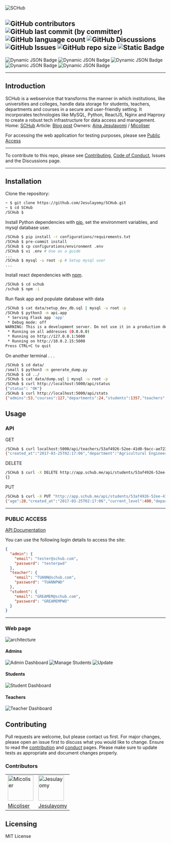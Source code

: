 ![SCHub](./landing_page/images/SCHub-removebg-preview.png)

![GitHub contributors](https://img.shields.io/github/contributors/jesulayomy/SCHub?style=for-the-badge&labelColor=%2316161a&color=%237F5AF0) ![GitHub last commit (by committer)](https://img.shields.io/github/last-commit/jesulayomy/SCHub?style=for-the-badge&labelColor=%2316161a&color=%237F5AF0&link=https%3A%2F%2Fgithub.com%jesulayomy%2FSCHub%2Fcommits%2Fmain) ![GitHub language count](https://img.shields.io/github/languages/count/jesulayomy/SCHub?style=for-the-badge&labelColor=%2316161a&color=%237F5AF0) ![GitHub Discussions](https://img.shields.io/github/discussions/jesulayomy/SCHub?style=for-the-badge&labelColor=%2316161a&color=%237F5AF0)![GitHub Issues](https://img.shields.io/github/issues/jesulayomy/SCHub?style=for-the-badge&labelColor=%2316161a&color=%237F5AF0)  ![GitHub repo size](https://img.shields.io/github/repo-size/jesulayomy/SCHub?style=for-the-badge&labelColor=%2316161a&color=%237F5AF0) ![Static Badge](https://img.shields.io/badge/Pre--commit-enabled-red?style=for-the-badge&labelColor=16161a&color=2CB67D)
---
![Dynamic JSON Badge](https://img.shields.io/badge/dynamic/json?url=https%3A%2F%2Fschub-api.jesulayomi.tech%2Fapi%2Fstatus&query=status&style=for-the-badge&label=API%20status&labelColor=%2316161a&color=%232CB67D&link=https%3A%2F%2Fschub-api.jesulayomi.tech%2Fapi%2Fstatus) ![Dynamic JSON Badge](https://img.shields.io/badge/dynamic/json?url=https%3A%2F%2Fschub-api.jesulayomi.tech%2Fapi%2Fstats&query=courses&style=for-the-badge&label=Courses&labelColor=%2316161a&color=%237F5AF0&link=https%3A%2F%2Fschub-api.jesulayomi.tech%2Fapi%2Fstats) ![Dynamic JSON Badge](https://img.shields.io/badge/dynamic/json?url=https%3A%2F%2Fschub-api.jesulayomi.tech%2Fapi%2Fstats&query=students&style=for-the-badge&label=Students&labelColor=%2316161a&color=%237F5AF0&link=https%3A%2F%2Fschub-api.jesulayomi.tech%2Fapi%2Fstats) ![Dynamic JSON Badge](https://img.shields.io/badge/dynamic/json?url=https%3A%2F%2Fschub-api.jesulayomi.tech%2Fapi%2Fstats&query=teachers&style=for-the-badge&label=Teachers&labelColor=%2316161a&color=%237F5AF0&link=https%3A%2F%2Fschub-api.jesulayomi.tech%2Fapi%2Fstats) ![Dynamic JSON Badge](https://img.shields.io/badge/dynamic/json?url=https%3A%2F%2Fschub-api.jesulayomi.tech%2Fapi%2Fstats&query=departments&style=for-the-badge&label=Departments&labelColor=%2316161a&color=%237F5AF0&link=https%3A%2F%2Fschub-api.jesulayomi.tech%2Fapi%2Fstats)

---

## Introduction

SCHub is a webservice that transforms the manner in which institutions, like universities and colleges, handle data storage for students, teachers, departments and courses in a secure and user-friendly setting. It incorporates technologies like MySQL, Python, ReactJS, Nginx and Haproxy to create a robust tech infrastructure for data access and management.
Home: [SCHub](https://schub.jesulayomi.tech/explore)
Article: [Blog post](https://www.linkedin.com/pulse/schub-project-jesulayomi-aina)
Owners: [Aina Jesulayomi](https://www.linkedin.com/in/jesulayomi/) / [Micoliser](https://www.linkedin.com/in/samuel-iwelumo-8a43a6219/)

For accessing the web application for testing purposes, please see [Public Access](#public-access)

---
To contribute to this repo, please see [Contributing](#contributing), [Code of Conduct](CODE_OF_CONDUCT.md), Issues and the Discussions page.

---

## Installation

Clone the repository:

```bash
~ $ git clone https://github.com/Jesulayomy/SCHub.git
~ $ cd SCHub
/SCHub $
```

Install Python dependencies with [pip](https://pip.pypa.io/en/stable/), set the environment variables, and mysql database user.

```bash
/SCHub $ pip install -r configurations/requirements.txt
/SCHub $ pre-commit install
/SCHub $ cp configurations/environment .env
/SCHub $ vi .env # Use as a guide
...
/SCHub $ mysql -u root -p # Setup mysql user
...
```

Install react dependencies with [npm](https://www.npmjs.com/).

```bash
/SCHub $ cd schub
/schub $ npm -i
```

Run flask app and populate database with data

```bash
/SCHub $ cat data/setup_dev_db.sql | mysql -u root -p
/SCHub $ python3 -m api.app
 * Serving Flask app 'app'
 * Debug mode: off
WARNING: This is a development server. Do not use it in a production deployment. Use a production WSGI server instead.
 * Running on all addresses (0.0.0.0)
 * Running on http://127.0.0.1:5000
 * Running on http://10.0.2.15:5000
Press CTRL+C to quit
```

On another terminal . . .

```bash
/SCHub $ cd data/
/small $ python3 -m generate_dump.py
/SCHub $ cd ../
/SCHub $ cat data/dump.sql | mysql -u root -p
/SCHub $ curl http://localhost:5000/api/status
{"status": "OK"}
/SCHub $ curl http://localhost:5000/api/stats
{"admins":53,"courses":127,"departments":24,"students":1357,"teachers":32}
```

## Usage

### API

GET

```bash
/SCHub $ curl localhost:5000/api/teachers/53af4926-52ee-41d0-9acc-ae7230400015
{"created_at":"2017-03-25T02:17:06","department":"Agricultural Engineering","department_id":"53af4926-52ee-41d0-9acc-ae7230300003","email":"DJUMAR@schub.com","first_name":"DJUMA","id":"53af4926-52ee-41d0-9acc-ae7230400015","last_name":"RINALDO","recovery_question":"What is the name of your childhood best friend?"}
```

DELETE

```bash
/SCHub $ curl -X DELETE http://app.schub.me/api/students/53af4926-52ee-41d0-9acc-ae7230200030 -H  accept: application/json
{}
```

PUT

```bash
/SCHub $ curl -X PUT "http://app.schub.me/api/students/53af4926-52ee-41d0-9acc-ae7230200029" -H  "Content-Type: application/json" -d '{"start_level": 200}'
{"age":28,"created_at":"2017-03-25T02:17:06","current_level":400,"department_id":"53af4926-52ee-41d0-9acc-ae7230300003","email":"JESSIE-JAMIEN@schub.com","first_name":"JESSIE-JAMIE","id":"53af4926-52ee-41d0-9acc-ae7230200029","last_name":"NHIM","matric_no":"202110029JN","recovery_question":"What is your favorite football team?","start_level":200}
```

---

### PUBLIC ACCESS

[API Documentation](https://schub-api.jesulayomi.tech/apidocs/)

You can use the following login details to access the site:
```json
{
  "admin": {
    "email": "tester@schub.com",
    "password": "testerpwd"
  },
  "teacher": {
    "email": "TUANN@schub.com",
    "password": "TUANNPWD"
  },
  "student": {
    "email": "GREAMEM@schub.com",
    "password": "GREAMEMPWD"
  }
}
```

---

### Web page

![architecture](./schub/src/images/architecture.gif)

#### Admins

![Admin Dashboard](./landing_page/images/admin_dashboard.PNG)
![Manage Students](./schub/src/images/student.PNG)
![Update](./schub/src/images/update.PNG)

#### Students

![Student Dashboard](./schub/src/images/student_dash.PNG)

#### Teachers

![Teacher Dashboard](./landing_page/images/teacher_dashboard.PNG)

## Contributing

Pull requests are welcome, but please contact us first. For major changes, please open an issue first to discuss what you would like to change.
Ensure to read the [contribution](CONTRIBUTING.md) and [conduct](CODE_OF_CONDUCT.md) pages.
Please make sure to update tests as appropriate and document changes properly.

### Contributors

|                                                                                                |                                                                                                      |
| ---------------------------------------------------------------------------------------------- | ---------------------------------------------------------------------------------------------------- |
| <img src="https://avatars.githubusercontent.com/u/108087255?v=4" alt="Micoliser" width="80px"> | <img src="https://avatars.githubusercontent.com/u/113533393?s=96&v=4" alt="Jesulayomy" width="80px"> |
| [Micoliser](https://github.com/micoliser)                                                      | [Jesulayomy](https://github.com/Jesulayomy)                                                          |

## Licensing

MIT License
